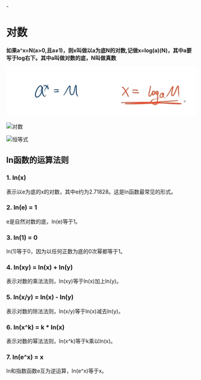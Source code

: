 -[]()

# 对数

**如果a^x=N(a>0,且a≠1)，则x叫做以a为底N的对数,记做x=log(a)(N)，其中a要写于log右下。其中a叫做对数的底，N叫做真数**



![对数与指数相互转换](https://github.com/timesun135/notebook/blob/master/%E9%AB%98%E6%95%B0/%E5%9B%BE%E7%89%87/%E6%8C%87%E6%95%B0%E4%B8%8E%E5%AF%B9%E6%95%B0%E7%9B%B8%E4%BA%92%E8%BD%AC%E6%8D%A2.jpg?raw=true)

![对数](https://imgconvert.csdnimg.cn/aHR0cHM6Ly9pbWcyMDE4LmNuYmxvZ3MuY29tL2Jsb2cvMTUyNTAwNi8yMDE5MDYvMTUyNTAwNi0yMDE5MDYyMDA5MzQ1NjA3OC05NTYyNzk0MjUucG5n?x-oss-process=image/format,png)


![ 恒等式 ](http://sx.ychedu.com/UploadSoftPic/202105/2021050417404697.jpg)

## ln函数的运算法则

### 1. ln(x)

表示以e为底的x的对数，其中e约为2.71828。这是ln函数最常见的形式。

### 2. ln(e) = 1

e是自然对数的底，ln(e)等于1。

### 3. ln(1) = 0

ln(1)等于0，因为以任何正数为底的0次幂都等于1。

### 4. ln(xy) = ln(x) + ln(y)

表示对数的乘法法则，ln(xy)等于ln(x)加上ln(y)。

### 5. ln(x/y) = ln(x) - ln(y)

表示对数的除法法则，ln(x/y)等于ln(x)减去ln(y)。

### 6. ln(x^k) = k * ln(x)

表示对数的幂法法则，ln(x^k)等于k乘以ln(x)。

### 7. ln(e^x) = x

ln和指数函数e互为逆运算，ln(e^x)等于x。